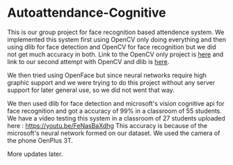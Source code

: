 # Autoattendance-Cognitive

This is our group project for face recognition based attendence system. We implemented this system first using OpenCV only doing everything and then using dlib for face detection and OpenCV for face recognition but we did not get much accuracy in both. Link to the OpenCV only project is [here](https://github.com/as2d3/AutoAttendance) and link to our second attempt with OpenCV and dlib is [here](https://github.com/as2d3/OpenCV-Face-Recognition).

We then tried using OpenFace but since neural networks require high graphic support and we were trying to do this project without any server support for later general use, so we did not went that way.

We then used dlib for face detection and microsoft's vision cognitive api for face recognition and got a accuracy of 99% in a classroom of 55 students. We have a video testing this system in a classroom of 27 students uploaded here : https://youtu.be/FeNasBaXdhg
This accuracy is because of the microsoft's neural network formed on our dataset. We used the camera of the phone OenPlus 3T.

More updates later.
